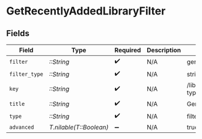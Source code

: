 # GetRecentlyAddedLibraryFilter


## Fields

| Field                            | Type                             | Required                         | Description                      | Example                          |
| -------------------------------- | -------------------------------- | -------------------------------- | -------------------------------- | -------------------------------- |
| `filter`                         | *::String*                       | :heavy_check_mark:               | N/A                              | genre                            |
| `filter_type`                    | *::String*                       | :heavy_check_mark:               | N/A                              | string                           |
| `key`                            | *::String*                       | :heavy_check_mark:               | N/A                              | /library/sections/2/genre?type=2 |
| `title`                          | *::String*                       | :heavy_check_mark:               | N/A                              | Genre                            |
| `type`                           | *::String*                       | :heavy_check_mark:               | N/A                              | filter                           |
| `advanced`                       | *T.nilable(T::Boolean)*          | :heavy_minus_sign:               | N/A                              | true                             |